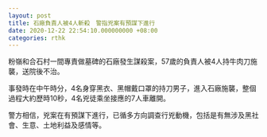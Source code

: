 ```yaml
---
layout: post
title: 石廠負責人被4人斬殺　警指兇案有預謀下進行
date: 2020-12-22 22:54:10.000000000 +08:00
categories: rthk
---
```


粉嶺和合石村一間專責做墓碑的石廠發生謀殺案，57歲的負責人被4人持牛肉刀施襲，送院後不治。

事發時在中午時分，4名身穿黑衣、黑帽戴口罩的持刀男子，進入石廠施襲，整個過程大約歷時10秒，4名兇徒乘坐接應的7人車離開。

警方相信，兇案在有預謀下進行，已循多方向調查行兇動機，包括是有無涉及黑社會、生意、土地利益及感情等。
